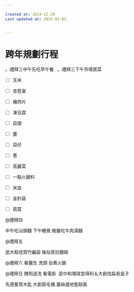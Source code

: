 ```yaml
---

Created at: 2014-12-29
Last updated at: 2015-01-03


---
```


# 跨年規劃行程


。禮拜三中午先吃早午餐
 
。禮拜三下午市場買菜
- [ ] 玉米

- [ ] 杏苞辜
- [ ] 豬肉片
- [ ] 凍豆腐
- [ ] 蒜頭
- [ ] 薑
- [ ] 蒜仔
- [ ] 蔥
- [ ] 高麗菜
- [ ] 一點火鍋料
- [ ] 米血
- [ ] 金針菇
- [ ] 茼蒿

@禮拜四

中午吃汕頭麵
下午睡覺
晚餐吃牛肉湯麵

@禮拜五

逛大稻埕買竹編袋
後站買拉麵碗

@禮拜六
看醫生
洗頭
自煮火鍋

@禮拜日
賤狗送洗
看電影 
逛中和環球宜得利＆大創找扁長盒子

先德曼買木匙
大創買毛襪.蕾絲邊地墊超美

